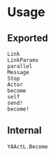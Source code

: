 # Usage

## Exported

```@docs
Link
LinkParams
parallel
Message
Stop
Actor
become
self
send!
become!
```

## Internal

```@docs
YAActL.Become
```
